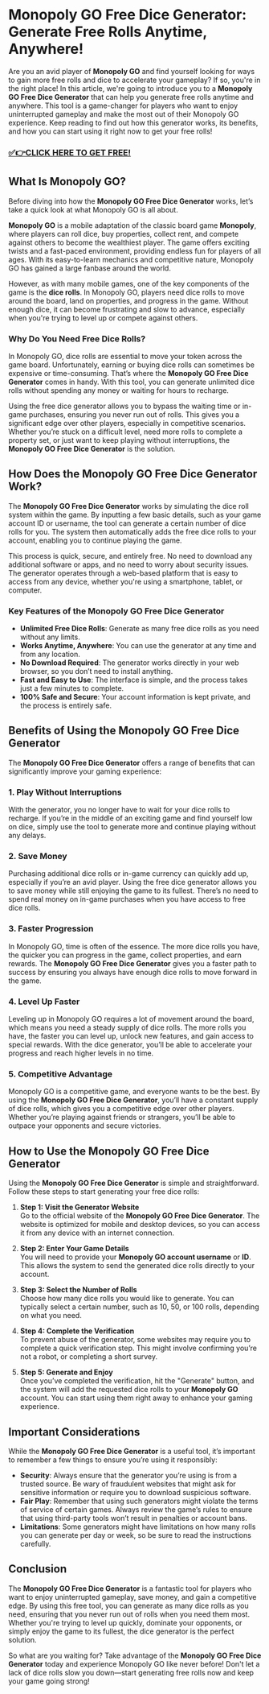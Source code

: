 # Monopoly GO Free Dice Generator: Generate Free Rolls Anytime, Anywhere!

Are you an avid player of **Monopoly GO** and find yourself looking for ways to gain more free rolls and dice to accelerate your gameplay? If so, you're in the right place! In this article, we're going to introduce you to a **Monopoly GO Free Dice Generator** that can help you generate free rolls anytime and anywhere. This tool is a game-changer for players who want to enjoy uninterrupted gameplay and make the most out of their Monopoly GO experience. Keep reading to find out how this generator works, its benefits, and how you can start using it right now to get your free rolls!

### [✅👉CLICK HERE TO GET FREE!](https://freerewards.xyz/monopoly/go/)

## What Is Monopoly GO?

Before diving into how the **Monopoly GO Free Dice Generator** works, let’s take a quick look at what Monopoly GO is all about.

**Monopoly GO** is a mobile adaptation of the classic board game **Monopoly**, where players can roll dice, buy properties, collect rent, and compete against others to become the wealthiest player. The game offers exciting twists and a fast-paced environment, providing endless fun for players of all ages. With its easy-to-learn mechanics and competitive nature, Monopoly GO has gained a large fanbase around the world.

However, as with many mobile games, one of the key components of the game is the **dice rolls**. In Monopoly GO, players need dice rolls to move around the board, land on properties, and progress in the game. Without enough dice, it can become frustrating and slow to advance, especially when you're trying to level up or compete against others.

### Why Do You Need Free Dice Rolls?

In Monopoly GO, dice rolls are essential to move your token across the game board. Unfortunately, earning or buying dice rolls can sometimes be expensive or time-consuming. That’s where the **Monopoly GO Free Dice Generator** comes in handy. With this tool, you can generate unlimited dice rolls without spending any money or waiting for hours to recharge.

Using the free dice generator allows you to bypass the waiting time or in-game purchases, ensuring you never run out of rolls. This gives you a significant edge over other players, especially in competitive scenarios. Whether you’re stuck on a difficult level, need more rolls to complete a property set, or just want to keep playing without interruptions, the **Monopoly GO Free Dice Generator** is the solution.

## How Does the Monopoly GO Free Dice Generator Work?

The **Monopoly GO Free Dice Generator** works by simulating the dice roll system within the game. By inputting a few basic details, such as your game account ID or username, the tool can generate a certain number of dice rolls for you. The system then automatically adds the free dice rolls to your account, enabling you to continue playing the game.

This process is quick, secure, and entirely free. No need to download any additional software or apps, and no need to worry about security issues. The generator operates through a web-based platform that is easy to access from any device, whether you're using a smartphone, tablet, or computer.

### Key Features of the Monopoly GO Free Dice Generator

- **Unlimited Free Dice Rolls**: Generate as many free dice rolls as you need without any limits.
- **Works Anytime, Anywhere**: You can use the generator at any time and from any location.
- **No Download Required**: The generator works directly in your web browser, so you don’t need to install anything.
- **Fast and Easy to Use**: The interface is simple, and the process takes just a few minutes to complete.
- **100% Safe and Secure**: Your account information is kept private, and the process is entirely safe.

## Benefits of Using the Monopoly GO Free Dice Generator

The **Monopoly GO Free Dice Generator** offers a range of benefits that can significantly improve your gaming experience:

### 1. **Play Without Interruptions**

With the generator, you no longer have to wait for your dice rolls to recharge. If you’re in the middle of an exciting game and find yourself low on dice, simply use the tool to generate more and continue playing without any delays.

### 2. **Save Money**

Purchasing additional dice rolls or in-game currency can quickly add up, especially if you’re an avid player. Using the free dice generator allows you to save money while still enjoying the game to its fullest. There’s no need to spend real money on in-game purchases when you have access to free dice rolls.

### 3. **Faster Progression**

In Monopoly GO, time is often of the essence. The more dice rolls you have, the quicker you can progress in the game, collect properties, and earn rewards. The **Monopoly GO Free Dice Generator** gives you a faster path to success by ensuring you always have enough dice rolls to move forward in the game.

### 4. **Level Up Faster**

Leveling up in Monopoly GO requires a lot of movement around the board, which means you need a steady supply of dice rolls. The more rolls you have, the faster you can level up, unlock new features, and gain access to special rewards. With the dice generator, you’ll be able to accelerate your progress and reach higher levels in no time.

### 5. **Competitive Advantage**

Monopoly GO is a competitive game, and everyone wants to be the best. By using the **Monopoly GO Free Dice Generator**, you’ll have a constant supply of dice rolls, which gives you a competitive edge over other players. Whether you’re playing against friends or strangers, you’ll be able to outpace your opponents and secure victories.

## How to Use the Monopoly GO Free Dice Generator

Using the **Monopoly GO Free Dice Generator** is simple and straightforward. Follow these steps to start generating your free dice rolls:

1. **Step 1: Visit the Generator Website**  
   Go to the official website of the **Monopoly GO Free Dice Generator**. The website is optimized for mobile and desktop devices, so you can access it from any device with an internet connection.

2. **Step 2: Enter Your Game Details**  
   You will need to provide your **Monopoly GO account username** or **ID**. This allows the system to send the generated dice rolls directly to your account.

3. **Step 3: Select the Number of Rolls**  
   Choose how many dice rolls you would like to generate. You can typically select a certain number, such as 10, 50, or 100 rolls, depending on what you need.

4. **Step 4: Complete the Verification**  
   To prevent abuse of the generator, some websites may require you to complete a quick verification step. This might involve confirming you’re not a robot, or completing a short survey.

5. **Step 5: Generate and Enjoy**  
   Once you’ve completed the verification, hit the "Generate" button, and the system will add the requested dice rolls to your **Monopoly GO** account. You can start using them right away to enhance your gaming experience.

## Important Considerations

While the **Monopoly GO Free Dice Generator** is a useful tool, it’s important to remember a few things to ensure you’re using it responsibly:

- **Security**: Always ensure that the generator you’re using is from a trusted source. Be wary of fraudulent websites that might ask for sensitive information or require you to download suspicious software.
- **Fair Play**: Remember that using such generators might violate the terms of service of certain games. Always review the game’s rules to ensure that using third-party tools won’t result in penalties or account bans.
- **Limitations**: Some generators might have limitations on how many rolls you can generate per day or week, so be sure to read the instructions carefully.

## Conclusion

The **Monopoly GO Free Dice Generator** is a fantastic tool for players who want to enjoy uninterrupted gameplay, save money, and gain a competitive edge. By using this free tool, you can generate as many dice rolls as you need, ensuring that you never run out of rolls when you need them most. Whether you're trying to level up quickly, dominate your opponents, or simply enjoy the game to its fullest, the dice generator is the perfect solution.

So what are you waiting for? Take advantage of the **Monopoly GO Free Dice Generator** today and experience Monopoly GO like never before! Don't let a lack of dice rolls slow you down—start generating free rolls now and keep your game going strong!
